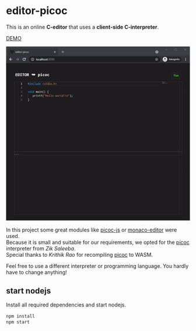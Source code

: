 # editor-picoc
  
This is an online **C-editor** that uses a **client-side C-interpreter**.  
  
[DEMO](https://editor-picoc.glitch.me/)  
  
![editor-picoc](public/index.gif "editor-picoc")
  
In this project some great modules like [picoc-js](https://www.npmjs.com/package/picoc-js) or [monaco-editor](https://microsoft.github.io/monaco-editor/) were used.  
Because it is small and suitable for our requirements, we opted for the [picoc](https://gitlab.com/zsaleeba/picoc) interpreter from *Zik Saleeba*.  
Special thanks to *Krithik Rao* for recompiling [picoc](https://gitlab.com/zsaleeba/picoc) to WASM. 
  
Feel free to use a different interpreter or programming language. You hardly have to change anything!

## start nodejs

Install all required dependencies and start nodejs.

```
npm install
npm start
```
